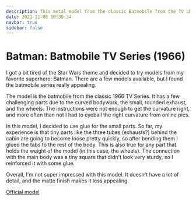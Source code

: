 ```yaml
---
description: This metal model from the classic Batmobile from the TV show was fun to build but challenging due to the curved bodywork.
date: 2021-11-08 10:30:34
navbar: true
sidebar: false
---
```


# Batman: Batmobile TV Series (1966)

I got a bit tired of the Star Wars theme and decided to try models from my favorite superhero: Batman. There are a few models available, but I found the batmobile series really appealing.

The model is the batmobile from the classic 1966 TV Series. It has a few challenging parts due to the curved bodywork, the small, rounded exhaust, and the wheels. The instructions were not enough to get the curvature right, and more often than not I had to eyeball the right curvature from online pics.

In this model, I decided to use glue for the small parts. So far, my experience is that tiny parts like the three tubes (exhausts?) behind the cabin are going to become loose pretty quickly, so after bending them I glued the tabs to the rest of the body. This is also true for any part that holds the weight of the model (in this case, the wheels). The connection with the main body was a tiny square that didn't look very sturdy, so I reinforced it with some glue.

Overall, I'm not super impressed with this model. It doesn't have a lot of detail, and the matte finish makes it less appealing.

[Official model](https://www.metalearth.com/batman/batman-classic-tv-series-batmobile)

<Gallery path="batman/batmobile-tv-series" :images="[
    'model_1',
    'model_2',
    'model_3',
    'model_4',
    'model_5',
    'model_6',
    'detail_1',
    'detail_2',
    'detail_3',
    'detail_4',
    'detail_5'
]"/>
